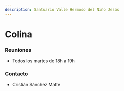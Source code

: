 ```yaml
---
description: Santuario Valle Hermoso del Niño Jesús
---
```


# Colina

### Reuniones

* Todos los martes de 18h a 19h

### Contacto

* Cristián Sánchez Matte

